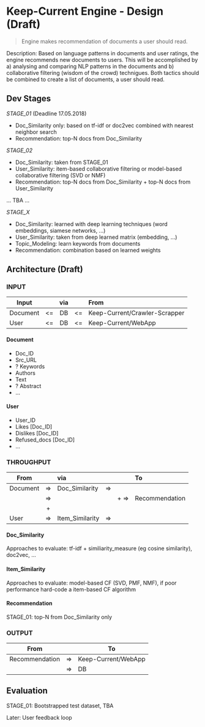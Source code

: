 # Keep-Current Engine - Design (Draft)
> Engine makes recommendation of documents a user should read.

Description: Based on language patterns in documents and user ratings, the engine recommends new documents to users. This will be accomplished by a) analysing and comparing NLP patterns in the documents and b) collaborative filtering (wisdom of the crowd) technigues. Both tactics should be combined to create a list of documents, a user should read.


## Dev Stages
_STAGE_01_ (Deadline 17.05.2018)

* Doc_Similarity only: based on tf-idf or doc2vec combined with nearest neighbor search
* Recommendation: top-N docs from Doc_Similarity

_STAGE_02_

* Doc_Similarity: taken from STAGE_01
* User_Similarity: item-based collaborative filtering or model-based collaborative filtering (SVD or NMF)
* Recommendation: top-N docs from Doc_Similarity + top-N docs from User_Similarity

... TBA ...

_STAGE_X_

* Doc_Similarity: learned with deep learning techniques (word embeddings, siamese networks, ...)
* User_Similarity: taken from deep learned matrix (embedding, ...)
* Topic_Modeling: learn keywords from documents
* Recommendation: combination based on learned weights


## Architecture (Draft)

### INPUT

| Input    |      | via  |      | From                          |
| -------- |:----:|:----:|:----:|:------------------------------|
| Document |  <=  |  DB  |  <=  | Keep-Current/Crawler-Scrapper |
| User     |  <=  |  DB  |  <=  | Keep-Current/WebApp           |


#### Document

* Doc_ID
* Src_URL
* ? Keywords
* Authors
* Text
* ? Abstract
* ...

#### User

* User_ID
* Likes [Doc_ID]
* Dislikes [Doc_ID]
* Refused_docs [Doc_ID]
* ...



### THROUGHPUT

| From     |      | via             |      |        | To             |
| -------- |:----:|:----------------|:----:|:-------|:---------------|
| Document |  =>  | Doc_Similarity  |  =>  |        |                |
|          |  =>  |                 |      |  +  => | Recommendation |
|          |  +   |                 |      |        |                |
| User     |  =>  | Item_Similarity |  =>  |        |                |


#### Doc_Similarity

Approaches to evaluate: tf-idf + similiarity_measure (eg cosine similarity), doc2vec, ...


#### Item_Similarity

Approaches to evaluate: model-based CF (SVD, PMF, NMF), if poor performance hard-code a item-based CF algorithm


#### Recommendation

STAGE_01: top-N from Doc_Similarity only



### OUTPUT

| From           |            | To                  |
| -------------- |:----------:| --------------------|
| Recommendation |     =>     | Keep-Current/WebApp |
|                |     =>     | DB                  |


## Evaluation

STAGE_01: Bootstrapped test dataset, TBA

Later: User feedback loop


